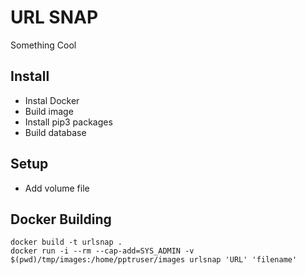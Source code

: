 # URL SNAP

Something Cool

## Install 
- Instal Docker 
- Build image
- Install pip3 packages
- Build database

## Setup
- Add volume file

## Docker Building 

```
docker build -t urlsnap .
docker run -i --rm --cap-add=SYS_ADMIN -v $(pwd)/tmp/images:/home/pptruser/images urlsnap 'URL' 'filename'
```